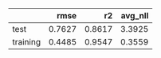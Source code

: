 |          |   rmse |     r2 |   avg_nll |
|:---------|-------:|-------:|----------:|
| test     | 0.7627 | 0.8617 |    3.3925 |
| training | 0.4485 | 0.9547 |    0.3559 |